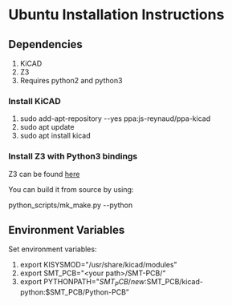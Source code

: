 # Ubuntu Installation Instructions
## Dependencies
1. KiCAD
2. Z3
3. Requires python2 and python3

### Install KiCAD
1. sudo add-apt-repository --yes ppa:js-reynaud/ppa-kicad
2. sudo apt update
3. sudo apt install kicad

### Install Z3 with Python3 bindings
Z3 can be found [here](https://github.com/Z3Prover/z3)

You can build it from source by using:

python_scripts/mk_make.py --python

## Environment Variables
Set environment variables:
1. export KISYSMOD="/usr/share/kicad/modules”
2. export SMT_PCB="\<your path\>/SMT-PCB/“
3. export PYTHONPATH="$SMT_PCB/new:$SMT_PCB/kicad-python:$SMT_PCB/Python-PCB”
